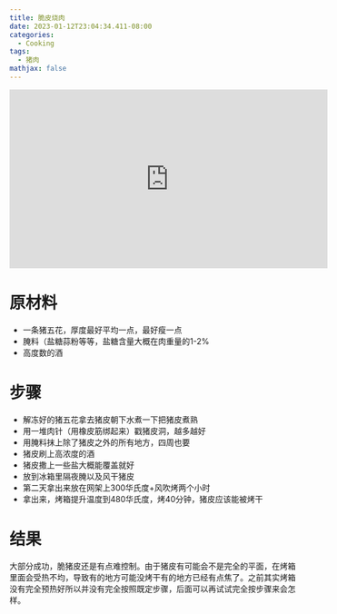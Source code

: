 ```yaml
---
title: 脆皮烧肉
date: 2023-01-12T23:04:34.411-08:00
categories:
  - Cooking
tags:
  - 猪肉
mathjax: false
---
```

<iframe width="560" height="315" src="https://www.youtube.com/embed/vmrHj7_10kc" title="YouTube video player" frameborder="0" allow="accelerometer; autoplay; clipboard-write; encrypted-media; gyroscope; picture-in-picture; web-share" allowfullscreen></iframe>

# 原材料

- 一条猪五花，厚度最好平均一点，最好瘦一点
- 腌料（盐糖蒜粉等等，盐糖含量大概在肉重量的1-2%
- 高度数的酒

# 步骤

- 解冻好的猪五花拿去猪皮朝下水煮一下把猪皮煮熟
- 用一堆肉针（用橡皮筋绑起来）戳猪皮洞，越多越好
- 用腌料抹上除了猪皮之外的所有地方，四周也要
- 猪皮刷上高浓度的酒
- 猪皮撒上一些盐大概能覆盖就好
- 放到冰箱里隔夜腌以及风干猪皮
- 第二天拿出来放在网架上300华氏度+风吹烤两个小时
- 拿出来，烤箱提升温度到480华氏度，烤40分钟，猪皮应该能被烤干

# 结果

大部分成功，脆猪皮还是有点难控制。由于猪皮有可能会不是完全的平面，在烤箱里面会受热不均，导致有的地方可能没烤干有的地方已经有点焦了。之前其实烤箱没有完全预热好所以并没有完全按照既定步骤，后面可以再试试完全按步骤来会怎样。




